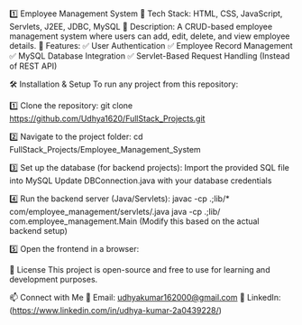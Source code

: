 1️⃣ Employee Management System 🔹 Tech Stack: HTML, CSS, JavaScript, Servlets, J2EE, JDBC, MySQL 🔹 Description: A CRUD-based employee management system where users can add, edit, delete, and view employee details. 🔹 Features: ✅ User Authentication ✅ Employee Record Management ✅ MySQL Database Integration ✅ Servlet-Based Request Handling (Instead of REST API)

  🛠 Installation & Setup To run any project from this repository:
  
  1️⃣ Clone the repository: git clone https://github.com/Udhya1620/FullStack_Projects.git
  
  2️⃣ Navigate to the project folder: cd FullStack_Projects/Employee_Management_System
  
  3️⃣ Set up the database (for backend projects): Import the provided SQL file into MySQL Update DBConnection.java with your database credentials
  
  4️⃣ Run the backend server (Java/Servlets): javac -cp .;lib/* com/employee_management/servlets/.java java -cp .;lib/ com.employee_management.Main (Modify this based on the actual backend setup)
  
  5️⃣ Open the frontend in a browser:
  
  📜 License This project is open-source and free to use for learning and development purposes.

📫 Connect with Me 📧 Email: udhyakumar162000@gmail.com 🔗 LinkedIn: (https://www.linkedin.com/in/udhya-kumar-2a0439228/)
